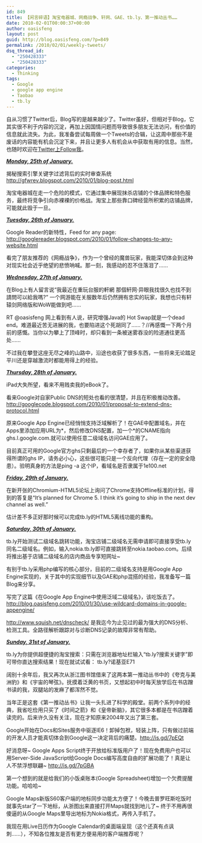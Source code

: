 ```yaml
---
id: 849
title: 【闲言碎语】淘宝电器城、网瘾战争、轩网、GAE、tb.ly、第一推动丛书……
date: 2010-02-01T00:00:37+00:00
author: oasisfeng
layout: post
guid: http://blog.oasisfeng.com/?p=849
permalink: /2010/02/01/weekly-tweets/
dsq_thread_id:
  - "250428333"
  - "250428333"
categories:
  - Thinking
tags:
  - Google
  - google app engine
  - Taobao
  - tb.ly
---
```

自从习惯了Twitter后，Blog写的是越来越少了。Twitter虽好，但相对于Blog，它其实很不利于内容的沉淀，再加上因国情问题而导致很多朋友无法访问，有价值的信息就此流失。为此，我准备尝试每周做一个Tweets的合辑，让这周中那些不是废话的内容能有机会沉淀下来，并且让更多人有机会从中获取有用的信息。当然，也随时欢迎在[Twitter上Follow我](http://twitter.com/oasisfeng)。

<!--more-->

**<span style="text-decoration: underline;"><em>Monday, 25th of January.</em></span>**

揭秘搜索引擎关键字过滤背后的实时审查系统 http://gfwrev.blogspot.com/2010/01/blog-post.html

淘宝电器城在走一个危险的模式，它通过集中展现抹杀店铺的个体品牌和特色服务，最终将竞争引向赤裸裸的价格战。淘宝上那些靠口碑经营所积累的店铺品牌，可能就此毁于一旦。

**<span style="text-decoration: underline;"><em>Tuesday, 26th of January.</em></span>**

Google Reader的新特性，Feed for any page: http://googlereader.blogspot.com/2010/01/follow-changes-to-any-website.html

看完了朋友推荐的《网瘾战争》，作为一个曾经的魔兽玩家，我能深切体会到这种对现实社会近乎绝望的悲愤呐喊。那一刻，我感动的忍不住落泪了……

**<span style="text-decoration: underline;"><em>Wednesday, 27th of January.</em></span>**

在Blog上有人留言说“我最近在重玩台服的軒網 那個轩网·异眼我找很久也找不到 請問可以給我嗎?” 一个网游能在关服数年后仍然拥有忠实的玩家，我想也只有轩辕剑网络版和WoW能做到吧……

RT @oasisfeng 网上看到有人说，研究增强Java的 Hot Swap就是一个dead end。难道最近苦无进展的我，也要陷进这个死胡同了……？//再感慨一下两个月前的感慨。当你以为攀上了顶峰时，却只看到一条被迷雾吞没的险道通往更高处……

不过我在攀登这座无尽之峰的山路中，沿途也收获了很多东西，一些将来无论踏足平川还是穿越激流时都能用得上的经验。

**<span style="text-decoration: underline;"><em>Thursday, 28th of January.</em></span>**

iPad大失所望，看来不用贱卖我的eBook了。

看来Google对自家Public DNS的短处也看的很清楚，并且在积极推动改善。 http://googlecode.blogspot.com/2010/01/proposal-to-extend-dns-protocol.html

原来Google App Engine已经悄悄支持泛域解析了！在GAE中配置域名，并在Apps里添加应用URL为\*，然后修改DNS配置，加一个\*的CNAME指向ghs.l.google.com.就可以使用任意二级域名访问GAE应用了。

目前真正可用的Google官方ghs只剩最后的一个幸存者了，如果你从某些渠道获得所谓的ghs IP，请务必小心，这些很可能只是一个反向代理（存在一定的安全隐患）。验明真身的方法是ping -a 这个IP，看域名是否隶属于1e100.net

**<span style="text-decoration: underline;"><em>Friday, 29th of January.</em></span>**

在新开张的Chromium-HTML5论坛上询问了Chrome支持Offline标准的计划，得到的答复是“It&#8217;s planned for Chrome 5. I think it&#8217;s going to ship in the next dev channel as well.”

估计差不多正好那时候可以完成tb.ly的HTML5离线功能的重构。

**<span style="text-decoration: underline;"><em>Saturday, 30th of January.</em></span>**

tb.ly开始测试二级域名跳转功能，淘宝店铺二级域名无需申请即可直接享受tb.ly同名二级域名。例如，输入nokia.tb.ly即可直接跳转至nokia.taobao.com。后续将推出基于店铺二级域名的店内商品专享短网址~

有别于tb.ly采用php编写的核心部分，目前的二级域名支持是用Google App Engine实现的，关于其中的实现细节以及GAE和php混搭的经验，我准备写一篇Blog来分享。

写完了这篇《在Google App Engine中使用泛域二级域名》，该吃饭去了。 http://blog.oasisfeng.com/2010/01/30/use-wildcard-domains-in-google-appengine/

http://www.squish.net/dnscheck/ 是我迄今为止见过的最为强大的DNS分析、检测工具。全路径解析跟踪对与诊断DNS记录的故障非常有帮助。

**<span style="text-decoration: underline;"><em>Sunday, 31st of January.</em></span>**

tb.ly为你提供超便捷的淘宝搜索：只需在浏览器地址栏输入“tb.ly?搜索关键字”即可带你直达搜索结果！现在就试试看： tb.ly?诺基亚E71

阔别十余年后，我又再次从浙江图书馆借来了这两本第一推动丛书中的《夸克与美洲豹》和《宇宙的琴弦》。抚摸着泛黄的书页，又想起初中时每天放学后在书店蹭书读的我，双腿站的发麻了都浑然不觉。

当年正是这套《第一推动丛书》让我一头扎进了科学的殿堂。前两个系列中的经典，我省吃俭用只买了《时间之箭》和《皇帝新脑》，其它很多本都是在书店蹭着读完的。后来许久没有关注，现在才知原来2004年又出了第三套。

Google开始在Docs和Sites服务中驱逐IE6！卸掉包袱，轻装上阵，只有做过前端的开发人员才能真切体会到Google这一决定背后的痛楚。http://is.gd/7pEQt

好消息呀~ Google Apps Script终于开放给标准版用户了！现在免费用户也可以用Server-Side JavaScript给Google Docs编写高度自由的扩展功能了！真是让人不禁浮想联翩~ http://is.gd/7pGBA

第一个想到的就是给我们的小饭桌账本(Google Spreadsheet)增加一个欠费提醒功能。哈哈哈~

Google Maps新版S60客户端的地标同步功能太方便了！今晚去普罗旺斯吃饭时就事先star了一下地标，从浙图出来直接打开Maps就找到地儿了~ 终于不用再很傻逼的从Google Maps里导出地标为Nokia格式，再传入手机了。

我现在用Live日历作为Google Calendar的桌面端呈现（这个还真有点讽刺……），不知各位推友是否有更方便易用的客户端推荐呢？